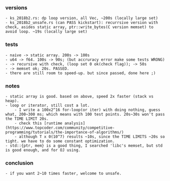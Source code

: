### versions

    - ks_2018b2.rs: dp loop version, all Vec, ~200s (locally large set)
    - ks_2018b2_unsafe.rs (can PASS kickstart): recurrsive version with check, asides static array, ptr::write_bytes(C version memset) to avoid loop. ~19s (locally large set)


### tests
    
    - naive -> static array. 200s -> 100s
    - u64 -> f64. 100s -> 90s; (but accruracy error make some tests WRONG)
    - -> recursive with check, (loop set 0 ok(check flag)); -> 50s
    - -> memset ok; 20s. PASSED.
    - there are still room to speed-up. but since passed, done here ;)


### notes

    - static array is good. based on above, speed 2x faster (stack vs heap).  
    - loop or iterator, still cost a lot. 
        - I write a 100x2^16 for-loop(or iter) with doing nothing, guess what, 200~300 ms; which means with 100 test points. 20s~30s won't pass the TIME LIMIT 20s.
        - check this [runtime analysis](https://www.topcoder.com/community/competitive-programming/tutorials/the-importance-of-algorithms/)
        - although T x 0(10^7) results ~10s, since the TIME LIMITS ~20s so tight. we have to do some constant optimization.
    - std::{ptr, mem} is a good thing, I searched 'libc's memset, but std is good enough, and for OJ using.


### conclusion

    - if you want 2~10 times faster, welcome to unsafe.
